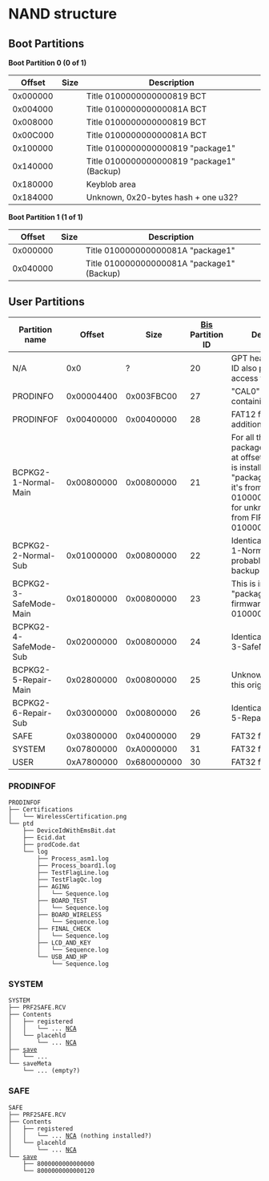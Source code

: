 # NAND structure

## Boot Partitions

**Boot Partition 0 (0 of 1)**

| Offset   | Size | Description                                |
| -------- | ---- | ------------------------------------------ |
| 0x000000 |      | Title 0100000000000819 BCT                 |
| 0x004000 |      | Title 010000000000081A BCT                 |
| 0x008000 |      | Title 0100000000000819 BCT                 |
| 0x00C000 |      | Title 010000000000081A BCT                 |
| 0x100000 |      | Title 0100000000000819 "package1"          |
| 0x140000 |      | Title 0100000000000819 "package1" (Backup) |
| 0x180000 |      | Keyblob area                               |
| 0x184000 |      | Unknown, 0x20-bytes hash + one u32?        |

**Boot Partition 1 (1 of 1)**

| Offset   | Size | Description                                |
| -------- | ---- | ------------------------------------------ |
| 0x000000 |      | Title 010000000000081A "package1"          |
| 0x040000 |      | Title 010000000000081A "package1" (Backup) |

## User Partitions

| Partition name         | Offset     | Size        | [Bis](Filesystem%20services.md "wikilink") Partition ID | Description                                                                                                                                                                                 |
| ---------------------- | ---------- | ----------- | ------------------------------------------------------- | ------------------------------------------------------------------------------------------------------------------------------------------------------------------------------------------- |
| N/A                    | 0x0        | ?           | 20                                                      | GPT header, partition ID also provides raw access to all partitions                                                                                                                         |
| PRODINFO               | 0x00004400 | 0x003FBC00  | 27                                                      | "CAL0" raw partition containing set:cal data                                                                                                                                                |
| PRODINFOF              | 0x00400000 | 0x00400000  | 28                                                      | FAT12 filesystem, additional calibration?                                                                                                                                                   |
| BCPKG2-1-Normal-Main   | 0x00800000 | 0x00800000  | 21                                                      | For all these packages, data starts at offset 0x4000. This is installed from "package2": on retail it's from FIRM-A 0100000000000819, for unknown cases it's from FIRM-C, 010000000000081B. |
| BCPKG2-2-Normal-Sub    | 0x01000000 | 0x00800000  | 22                                                      | Identical to BCPKG2-1-Normal-Main, probably used as a backup partition.                                                                                                                     |
| BCPKG2-3-SafeMode-Main | 0x01800000 | 0x00800000  | 23                                                      | This is installed from "package2" in firmware package B, 010000000000081A.                                                                                                                  |
| BCPKG2-4-SafeMode-Sub  | 0x02000000 | 0x00800000  | 24                                                      | Identical to BCPKG2-3-SafeMode-Main.                                                                                                                                                        |
| BCPKG2-5-Repair-Main   | 0x02800000 | 0x00800000  | 25                                                      | Unknown what title this originates from.                                                                                                                                                    |
| BCPKG2-6-Repair-Sub    | 0x03000000 | 0x00800000  | 26                                                      | Identical to BCPKG2-5-Repair-Main.                                                                                                                                                          |
| SAFE                   | 0x03800000 | 0x04000000  | 29                                                      | FAT32 filesystem                                                                                                                                                                            |
| SYSTEM                 | 0x07800000 | 0xA0000000  | 31                                                      | FAT32 filesystem                                                                                                                                                                            |
| USER                   | 0xA7800000 | 0x680000000 | 30                                                      | FAT32 filesystem                                                                                                                                                                            |

### PRODINFOF

`PRODINFOF`  
`├── Certifications`  
`│   └── WirelessCertification.png`  
`└── ptd`  
`    ├── DeviceIdWithEmsBit.dat`  
`    ├── Ecid.dat`  
`    ├── prodCode.dat`  
`    └── log`  
`        ├── Process_asm1.log`  
`        ├── Process_board1.log`  
`        ├── TestFlagLine.log`  
`        ├── TestFlagQc.log`  
`        ├── AGING`  
`        │   └── Sequence.log`  
`        ├── BOARD_TEST`  
`        │   └── Sequence.log`  
`        ├── BOARD_WIRELESS`  
`        │   └── Sequence.log`  
`        ├── FINAL_CHECK`  
`        │   └── Sequence.log`  
`        ├── LCD_AND_KEY`  
`        │   └── Sequence.log`  
`        └── USB_AND_HP`  
`            └── Sequence.log`

### SYSTEM

`SYSTEM`  
`├── PRF2SAFE.RCV`  
`├── Contents`  
`│   ├── registered`  
`│   │   └── ... `[`NCA`](NCA.md "wikilink")  
`│   └── placehld`  
`│       └── ... `[`NCA`](NCA.md "wikilink")  
`├── `[`save`](Savegames.md "wikilink")  
`│   └── ...`  
`└── saveMeta`  
`    └── ... (empty?)`

### SAFE

`SAFE`  
`├── PRF2SAFE.RCV`  
`├── Contents`  
`│   ├── registered`  
`│   │   └── ... `[`NCA`](NCA.md "wikilink")` (nothing installed?)`  
`│   └── placehld`  
`│       └── ... `[`NCA`](NCA.md "wikilink")  
`└── `[`save`](Savegames.md "wikilink")  
`    ├── 8000000000000000`  
`    └── 8000000000000120`
